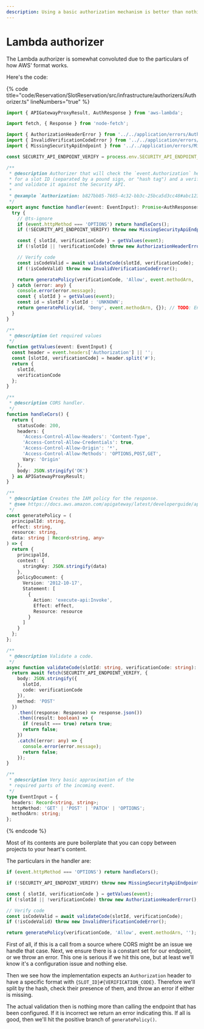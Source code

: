 ```yaml
---
description: Using a basic authorization mechanism is better than nothing.
---
```


# Lambda authorizer

The Lambda authorizer is somewhat convoluted due to the particulars of how AWS' format works.

Here's the code:

{% code title="code/Reservation/SlotReservation/src/infrastructure/authorizers/Authorizer.ts" lineNumbers="true" %}
```typescript
import { APIGatewayProxyResult, AuthResponse } from 'aws-lambda';

import fetch, { Response } from 'node-fetch';

import { AuthorizationHeaderError } from '../../application/errors/AuthorizationHeaderError';
import { InvalidVerificationCodeError } from '../../application/errors/InvalidVerificationCodeError';
import { MissingSecurityApiEndpoint } from '../../application/errors/MissingSecurityApiEndpoint';

const SECURITY_API_ENDPOINT_VERIFY = process.env.SECURITY_API_ENDPOINT_VERIFY || '';

/**
 * @description Authorizer that will check the `event.Authorization` header
 * for a slot ID (separated by a pound sign, or "hash tag") and a verification code
 * and validate it against the Security API.
 *
 * @example `Authorization: b827bb85-7665-4c32-bb3c-25bca5d3cc48#abc123` header.
 */
export async function handler(event: EventInput): Promise<AuthResponse> {
  try {
    // @ts-ignore
    if (event.httpMethod === 'OPTIONS') return handleCors();
    if (!SECURITY_API_ENDPOINT_VERIFY) throw new MissingSecurityApiEndpoint();

    const { slotId, verificationCode } = getValues(event);
    if (!slotId || !verificationCode) throw new AuthorizationHeaderError();

    // Verify code
    const isCodeValid = await validateCode(slotId, verificationCode);
    if (!isCodeValid) throw new InvalidVerificationCodeError();

    return generatePolicy(verificationCode, 'Allow', event.methodArn, '');
  } catch (error: any) {
    console.error(error.message);
    const { slotId } = getValues(event);
    const id = slotId ? slotId : 'UNKNOWN';
    return generatePolicy(id, 'Deny', event.methodArn, {}); // TODO: Ensure this works if not same as in the OK one above
  }
}

/**
 * @description Get required values
 */
function getValues(event: EventInput) {
  const header = event.headers['Authorization'] || '';
  const [slotId, verificationCode] = header.split('#');
  return {
    slotId,
    verificationCode
  };
}

/**
 * @description CORS handler.
 */
function handleCors() {
  return {
    statusCode: 200,
    headers: {
      'Access-Control-Allow-Headers': 'Content-Type',
      'Access-Control-Allow-Credentials': true,
      'Access-Control-Allow-Origin': '*',
      'Access-Control-Allow-Methods': 'OPTIONS,POST,GET',
      Vary: 'Origin'
    },
    body: JSON.stringify('OK')
  } as APIGatewayProxyResult;
}

/**
 * @description Creates the IAM policy for the response.
 * @see https://docs.aws.amazon.com/apigateway/latest/developerguide/api-gateway-lambda-authorizer-output.html
 */
const generatePolicy = (
  principalId: string,
  effect: string,
  resource: string,
  data: string | Record<string, any>
) => {
  return {
    principalId,
    context: {
      stringKey: JSON.stringify(data)
    },
    policyDocument: {
      Version: '2012-10-17',
      Statement: [
        {
          Action: 'execute-api:Invoke',
          Effect: effect,
          Resource: resource
        }
      ]
    }
  };
};

/**
 * @description Validate a code.
 */
async function validateCode(slotId: string, verificationCode: string): Promise<boolean> {
  return await fetch(SECURITY_API_ENDPOINT_VERIFY, {
    body: JSON.stringify({
      slotId,
      code: verificationCode
    }),
    method: 'POST'
  })
    .then((response: Response) => response.json())
    .then((result: boolean) => {
      if (result === true) return true;
      return false;
    })
    .catch((error: any) => {
      console.error(error.message);
      return false;
    });
}

/**
 * @description Very basic approximation of the
 * required parts of the incoming event.
 */
type EventInput = {
  headers: Record<string, string>;
  httpMethod: 'GET' | 'POST' | 'PATCH' | 'OPTIONS';
  methodArn: string;
};

```
{% endcode %}

Most of its contents are pure boilerplate that you can copy between projects to your heart's content.

The particulars in the handler are:

```typescript
if (event.httpMethod === 'OPTIONS') return handleCors();

if (!SECURITY_API_ENDPOINT_VERIFY) throw new MissingSecurityApiEndpoint();

const { slotId, verificationCode } = getValues(event);
if (!slotId || !verificationCode) throw new AuthorizationHeaderError();

// Verify code
const isCodeValid = await validateCode(slotId, verificationCode);
if (!isCodeValid) throw new InvalidVerificationCodeError();

return generatePolicy(verificationCode, 'Allow', event.methodArn, '');
```

First of all, if this is a call from a source where CORS might be an issue we handle that case. Next, we ensure there is a constant set for our endpoint, or we throw an error. This one is serious if we hit this one, but at least we'll know it's a configuration issue and nothing else.

Then we see how the implementation expects an `Authorization` header to have a specific format with `{SLOT_ID}#{VERIFICATION_CODE}`. Therefore we'll split by the hash, check their presence of them, and throw an error if either is missing.

The actual validation then is nothing more than calling the endpoint that has been configured. If it is incorrect we return an error indicating this. If all is good, then we'll hit the positive branch of `generatePolicy()`.
